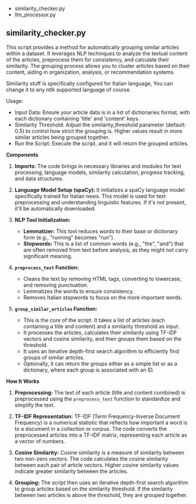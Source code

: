 - similarity_checker.py
- llm_processor.py

## similarity_checker.py

This script provides a method for automatically grouping similar articles within a dataset. It leverages NLP techniques to analyze the textual content of the articles, preprocess them for consistency, and calculate their similarity. The grouping process allows you to cluster articles based on their content, aiding in organization, analysis, or recommendation systems.

Similarity stuff is specifically configured for Italian language, You can change it to any ntlk supported language of course.

Usage:

- Input Data: Ensure your article data is in a list of dictionaries format, with each dictionary containing 'title' and 'content' keys.
- Similarity Threshold: Adjust the similarity_threshold parameter (default: 0.5) to control how strict the grouping is. Higher values result in more similar articles being grouped together.
- Run the Script: Execute the script, and it will return the grouped articles.

**Components**

1. **Imports:** The code brings in necessary libraries and modules for text processing, language models, similarity calculation, progress tracking, and data structures.

2. **Language Model Setup (spaCy):** It initializes a spaCy language model specifically trained for Italian news. This model is used for text preprocessing and understanding linguistic features. If it's not present, it'll be automatically downloaded.

3. **NLP Tool Initialization:**
   - **Lemmatizer:** This tool reduces words to their base or dictionary form (e.g., "running" becomes "run").
   - **Stopwords:** This is a list of common words (e.g., "the", "and") that are often removed from text before analysis, as they might not carry significant meaning.

4. **`preprocess_text` Function:**
   - Cleans the text by removing HTML tags, converting to lowercase, and removing punctuation.
   - Lemmatizes the words to ensure consistency.
   - Removes Italian stopwords to focus on the more important words.

5. **`group_similar_articles` Function:**
   - This is the core of the script. It takes a list of articles (each containing a title and content) and a similarity threshold as input.
   - It processes the articles, calculates their similarity using TF-IDF vectors and cosine similarity, and then groups them based on the threshold.
   - It uses an iterative depth-first search algorithm to efficiently find groups of similar articles.
   - Optionally, it can return the groups either as a simple list or as a dictionary, where each group is associated with an ID.

**How It Works**

1. **Preprocessing:** The text of each article (title and content combined) is preprocessed using the `preprocess_text` function to standardize and simplify the text.

2. **TF-IDF Representation:**  TF-IDF (Term Frequency-Inverse Document Frequency) is a numerical statistic that reflects how important a word is to a document in a collection or corpus. The code converts the preprocessed articles into a TF-IDF matrix, representing each article as a vector of numbers.

3. **Cosine Similarity:**  Cosine similarity is a measure of similarity between two non-zero vectors. The code calculates the cosine similarity between each pair of article vectors. Higher cosine similarity values indicate greater similarity between the articles.

4. **Grouping:** The script then uses an iterative depth-first search algorithm to group articles based on the similarity threshold. If the similarity between two articles is above the threshold, they are grouped together.

